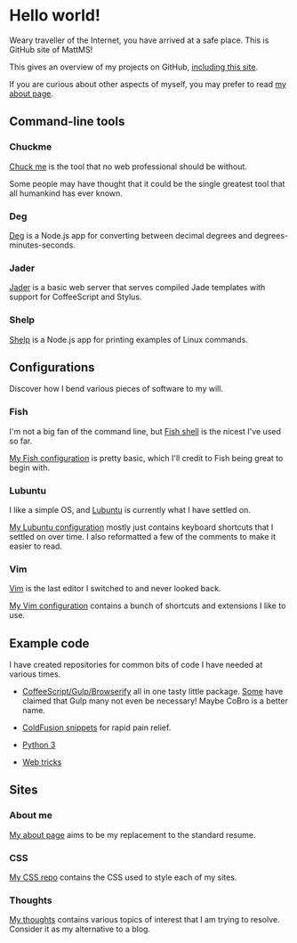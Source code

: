 # Hello world!

Weary traveller of the Internet, you have arrived at a safe place.
This is GitHub site of MattMS!

This gives an overview of my projects on GitHub,
[including this site](https://github.com/MattMS/mattms.github.io).

If you are curious about other aspects of myself, you may prefer to read
[my about page](http://about.mattms.info/).


## Command-line tools

### Chuckme

[Chuck me](https://github.com/MattMS/chuckme) is the tool that no web
professional should be without.

Some people may have thought that it could be the single greatest tool
that all humankind has ever known.


### Deg

[Deg](https://github.com/MattMS/deg#degrees-conversions) is a Node.js
app for converting between decimal degrees and degrees-minutes-seconds.


### Jader

[Jader](https://mattms.github.io/jader) is a basic web server that
serves compiled Jade templates with support for CoffeeScript and Stylus.


### Shelp

[Shelp](https://github.com/MattMS/shelp#shell-help) is a Node.js app for
printing examples of Linux commands.


## Configurations

Discover how I bend various pieces of software to my will.


### Fish

I'm not a big fan of the command line, but
[Fish shell](http://fishshell.com/) is the nicest I've used so far.

[My Fish configuration](https://github.com/MattMS/my-fish-config)
is pretty basic, which I'll credit to Fish being great to begin with.


### Lubuntu

I like a simple OS, and [Lubuntu](http://lubuntu.net/) is currently what
I have settled on.

[My Lubuntu configuration](https://github.com/MattMS/my-lubuntu-config)
mostly just contains keyboard shortcuts that I settled on over time.
I also reformatted a few of the comments to make it easier to read.


### Vim

[Vim](http://www.vim.org/) is the last editor I switched to and never
looked back.

[My Vim configuration](https://github.com/MattMS/my-vim-config)
contains a bunch of shortcuts and extensions I like to use.


## Example code

I have created repositories for common bits of code I have needed at
various times.

- [CoffeeScript/Gulp/Browserify](https://github.com/MattMS/coffee_gulp_bro)
  all in one tasty little package.
  [Some](https://github.com/joshgillies) have claimed that Gulp many not
  even be necessary!
  Maybe CoBro is a better name.

- [ColdFusion snippets](https://github.com/MattMS/ColdFusion_examples)
  for rapid pain relief.

- [Python 3](https://github.com/MattMS/Python_3_examples)

- [Web tricks](https://github.com/MattMS/web_tricks)


## Sites

### About me

[My about page](http://about.mattms.info/) aims to be my replacement to
the standard resume.


### CSS

[My CSS repo](http://css.mattms.info/) contains the CSS used to style
each of my sites.


### Thoughts

[My thoughts](http://thoughts.mattms.info/) contains various topics of
interest that I am trying to resolve.
Consider it as my alternative to a blog.

